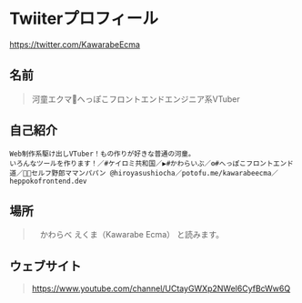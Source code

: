 # Twiiterプロフィール

<https://twitter.com/KawarabeEcma>

## 名前

> 河童エクマ🥒へっぽこフロントエンドエンジニア系VTuber

## 自己紹介

```
Web制作系駆け出しVTuber！もの作りが好きな普通の河童。
いろんなツールを作ります！／#ケイロミ共和国／▶️#かわらいぶ／⚙️#へっぽこフロントエンド道／🍣🍵セルフ野郎ママンパパン @hiroyasushiocha／potofu.me/kawarabeecma／heppokofrontend.dev
```

## 場所

>　かわらべ えくま（Kawarabe Ecma） と読みます。

## ウェブサイト

> https://www.youtube.com/channel/UCtayGWXp2NWel6CyfBcWw6Q
